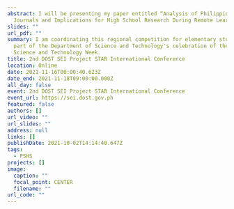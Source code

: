 ```yaml
---
abstract: I will be presenting my paper entitled “Analysis of Philippine STEM
  Journals and Implications for High School Research During Remote Learning.”
slides: ""
url_pdf: ""
summary: I am coordinating this regional competition for elementary students as
  part of the Department of Science and Technology's celebration of the National
  Science and Technology Week.
title: 2nd DOST SEI Project STAR International Conference
location: Online
date: 2021-11-16T00:00:40.623Z
date_end: 2021-11-18T09:00:00.000Z
all_day: false
event: 2nd DOST SEI Project STAR International Conference
event_url: https://sei.dost.gov.ph
featured: false
authors: []
url_video: ""
url_slides: ""
address: null
links: []
publishDate: 2021-10-02T14:14:40.647Z
tags:
  - PSHS
projects: []
image:
  caption: ""
  focal_point: CENTER
  filename: ""
url_code: ""
---
```

